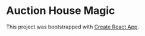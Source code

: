 # Auction House Magic

This project was bootstrapped with [Create React App](https://github.com/facebookincubator/create-react-app).
